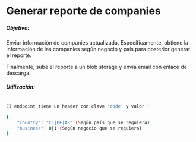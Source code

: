 # Generar reporte de companies

##### Objetivo:

Enviar información de companies actualizada.
Específicamente, obtiene la información de las companies según negocio y país para posterior
generar el reporte.

Finalmente, sube el reporte a un blob storage y envía email con enlace de descarga.

##### Utilización:
```sh

El endpoint tiene un header con clave 'code' y valor ''

{
    "country": "CL|PE|AR" (Según país que se requiera)
    "business": 0|1 (Según negocio que se requiera)
}

```